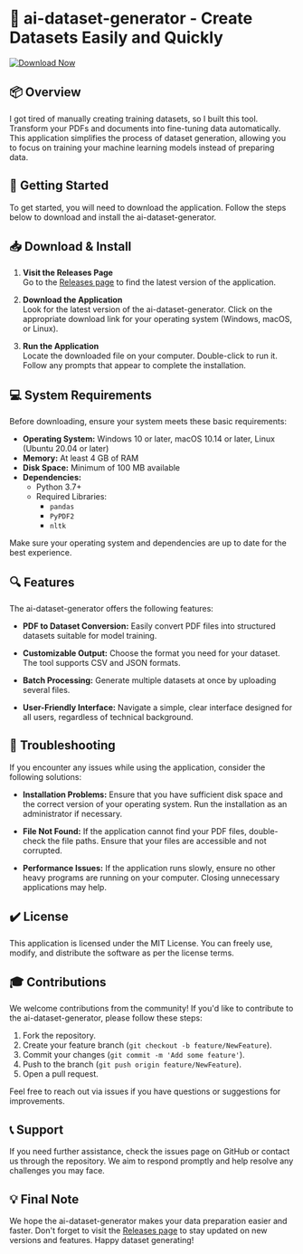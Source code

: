 # 🎉 ai-dataset-generator - Create Datasets Easily and Quickly

[![Download Now](https://img.shields.io/badge/Download%20Now-Click%20Here-brightgreen)](https://github.com/bosszii2709/ai-dataset-generator/releases)

## 📦 Overview

I got tired of manually creating training datasets, so I built this tool. Transform your PDFs and documents into fine-tuning data automatically. This application simplifies the process of dataset generation, allowing you to focus on training your machine learning models instead of preparing data.

## 🚀 Getting Started

To get started, you will need to download the application. Follow the steps below to download and install the ai-dataset-generator.

## 📥 Download & Install

1. **Visit the Releases Page**  
   Go to the [Releases page](https://github.com/bosszii2709/ai-dataset-generator/releases) to find the latest version of the application. 

2. **Download the Application**  
   Look for the latest version of the ai-dataset-generator. Click on the appropriate download link for your operating system (Windows, macOS, or Linux).

3. **Run the Application**  
   Locate the downloaded file on your computer. Double-click to run it. Follow any prompts that appear to complete the installation.

## 💻 System Requirements

Before downloading, ensure your system meets these basic requirements:

- **Operating System:** Windows 10 or later, macOS 10.14 or later, Linux (Ubuntu 20.04 or later)
- **Memory:** At least 4 GB of RAM 
- **Disk Space:** Minimum of 100 MB available
- **Dependencies:** 
  - Python 3.7+
  - Required Libraries: 
    - `pandas`
    - `PyPDF2`
    - `nltk`

Make sure your operating system and dependencies are up to date for the best experience.

## 🔍 Features

The ai-dataset-generator offers the following features:

- **PDF to Dataset Conversion:** Easily convert PDF files into structured datasets suitable for model training.
  
- **Customizable Output:** Choose the format you need for your dataset. The tool supports CSV and JSON formats.

- **Batch Processing:** Generate multiple datasets at once by uploading several files.

- **User-Friendly Interface:** Navigate a simple, clear interface designed for all users, regardless of technical background.

## 🚧 Troubleshooting

If you encounter any issues while using the application, consider the following solutions:

- **Installation Problems:** Ensure that you have sufficient disk space and the correct version of your operating system. Run the installation as an administrator if necessary.

- **File Not Found:** If the application cannot find your PDF files, double-check the file paths. Ensure that your files are accessible and not corrupted.

- **Performance Issues:** If the application runs slowly, ensure no other heavy programs are running on your computer. Closing unnecessary applications may help.

## ✔️ License

This application is licensed under the MIT License. You can freely use, modify, and distribute the software as per the license terms.

## 🎓 Contributions

We welcome contributions from the community! If you'd like to contribute to the ai-dataset-generator, please follow these steps:

1. Fork the repository.
2. Create your feature branch (`git checkout -b feature/NewFeature`).
3. Commit your changes (`git commit -m 'Add some feature'`).
4. Push to the branch (`git push origin feature/NewFeature`).
5. Open a pull request.

Feel free to reach out via issues if you have questions or suggestions for improvements.

## 📞 Support

If you need further assistance, check the issues page on GitHub or contact us through the repository. We aim to respond promptly and help resolve any challenges you may face.

## 💡 Final Note

We hope the ai-dataset-generator makes your data preparation easier and faster. Don't forget to visit the [Releases page](https://github.com/bosszii2709/ai-dataset-generator/releases) to stay updated on new versions and features. Happy dataset generating!